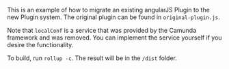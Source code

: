 This is an example of how to migrate an existing angularJS Plugin to the new Plugin system. The original plugin can be found in `original-plugin.js`.

Note that `localConf` is a service that was provided by the Camunda framework and was removed. You can implement the service yourself if you desire the functionality.

To build, run `rollup -c`. The result will be in the `/dist` folder.
